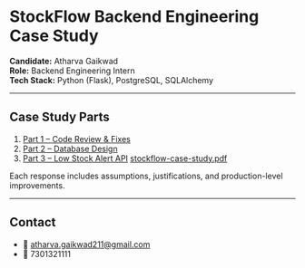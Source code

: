 # StockFlow Backend Engineering Case Study

**Candidate:** Atharva Gaikwad  
**Role:** Backend Engineering Intern  
**Tech Stack:** Python (Flask), PostgreSQL, SQLAlchemy

---

## Case Study Parts

1. [Part 1 – Code Review & Fixes](./responses/part1_code_review.md)  
2. [Part 2 – Database Design](./responses/part2_database_design.md)  
3. [Part 3 – Low Stock Alert API](./responses/part3_low_stock_api.md)
[stockflow-case-study.pdf](./stockflow-case-study.pdf)

Each response includes assumptions, justifications, and production-level improvements.

---

## Contact

- 📧 atharva.gaikwad211@gmail.com  
- 📱 7301321111

